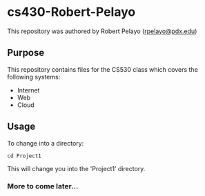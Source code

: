 # cs430-Robert-Pelayo
This repository was authored by Robert Pelayo (rpelayo@pdx.edu)

## Purpose
This repository contains files for the CS530 class which covers the following systems:
- Internet
- Web
- Cloud

## Usage
To change into a directory:

```
cd Project1
```
This will change you into the 'Project1' directory.

### More to come later...
